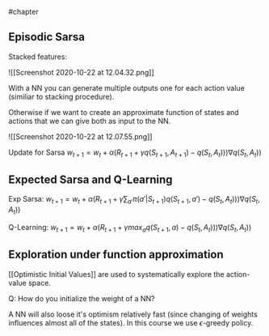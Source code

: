 
#chapter 

## Episodic Sarsa 

Stacked features:

![[Screenshot 2020-10-22 at 12.04.32.png]]

With a NN you can generate multiple outputs one for each action value (similiar to stacking procedure).

Otherwise if we want to create an approximate function of states and actions that we can give both as input to the NN. 


![[Screenshot 2020-10-22 at 12.07.55.png]]

Update for Sarsa
$w_{t + 1} = w_t + \alpha (R_{t + 1} + \gamma q(S_{t + 1}, A_{t + 1}) - q(S_t, A_t))) \nabla q(S_t, A_t))$

## Expected Sarsa and Q-Learning
Exp Sarsa:
$w_{t + 1} = w_t + \alpha (R_{t + 1} + \gamma \sum_{a'} \pi(a'|S_{t + 1}) q(S_{t + 1}, a') - q(S_t, A_t))) \nabla q(S_t, A_t))$

Q-Learning:
$w_{t + 1} = w_t + \alpha (R_{t + 1} + \gamma max_{a} q(S_{t + 1}, a) - q(S_t, A_t))) \nabla q(S_t, A_t))$


## Exploration under function approximation 
[[Optimistic Initial Values]] are used to systematically explore the action-value space. 

Q: How do you initialize the weight of a NN? 

A NN will also loose it's optimism relatively fast (since changing of weights influences almost all of the states). 
In this course we use $\epsilon$-greedy policy. 





